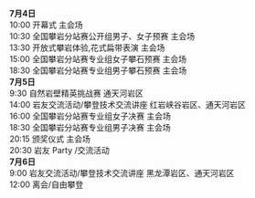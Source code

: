 ﻿<b>7月4日</b>
<br/>10:00	开幕式	主会场<br/>
10:30	全国攀岩分站赛公开组男子、女子预赛	主会场<br/>
13:30	开放式攀岩体验,花式扁带表演	主会场<br/>
15:00	全国攀岩分站赛专业组女子攀石预赛	主会场<br/>
18:30	全国攀岩分站赛专业组男子攀石预赛	主会场<br/>
<b>7月5日 </b><br/>
9:30	自然岩壁精英挑战赛	通天河岩区<br/>
14:00	岩友交流活动/攀登技术交流讲座	红岩峡谷岩区、通天河岩区<br/>
16:00	全国攀岩分站赛专业组女子决赛	主会场<br/>
18:30	全国攀岩分站赛专业组男子决赛	主会场<br/>
20:15	颁奖仪式	主会场<br/>
20:30	岩友 Party /交流活动	<br/>
<b>7月6日</b><br/>
9:00	岩友交流活动/攀登技术交流讲座	黑龙潭岩区、通天河岩区<br/>
12:00	离会/自由攀登<br/>